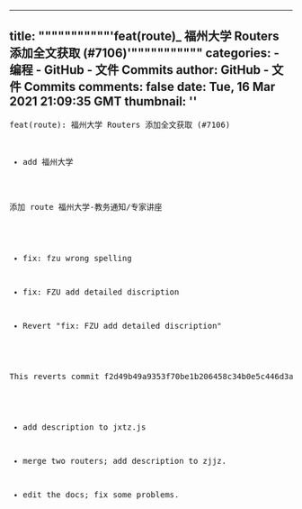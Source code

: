 
---
title: """""""""""'feat(route)_ 福州大学 Routers 添加全文获取 (#7106)'"""""""""""
categories: 
    - 编程
    - GitHub - 文件 Commits
author: GitHub - 文件 Commits
comments: false
date: Tue, 16 Mar 2021 21:09:35 GMT
thumbnail: ''
---

<div>   
<pre>feat(route): 福州大学 Routers 添加全文获取 (#7106)

* add 福州大学

添加 route 福州大学-教务通知/专家讲座

* fix: fzu wrong spelling

* fix: FZU add detailed discription

* Revert "fix: FZU add detailed discription"

This reverts commit f2d49b49a9353f70be1b206458c34b0e5c446d3a.

* add description to jxtz.js

* merge two routers; add description to zjjz.

* edit the docs; fix some problems.</pre>  
</div>
            